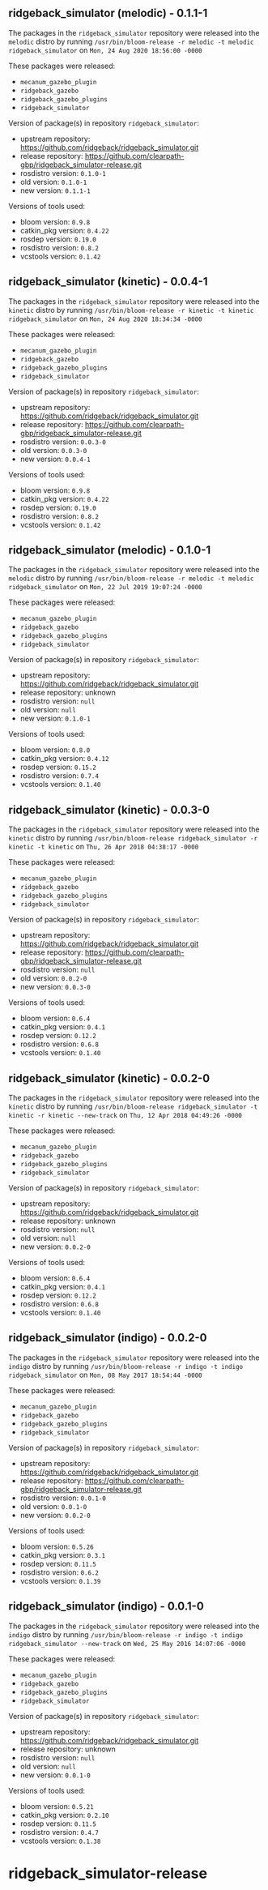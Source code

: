 ## ridgeback_simulator (melodic) - 0.1.1-1

The packages in the `ridgeback_simulator` repository were released into the `melodic` distro by running `/usr/bin/bloom-release -r melodic -t melodic ridgeback_simulator` on `Mon, 24 Aug 2020 18:56:00 -0000`

These packages were released:
- `mecanum_gazebo_plugin`
- `ridgeback_gazebo`
- `ridgeback_gazebo_plugins`
- `ridgeback_simulator`

Version of package(s) in repository `ridgeback_simulator`:

- upstream repository: https://github.com/ridgeback/ridgeback_simulator.git
- release repository: https://github.com/clearpath-gbp/ridgeback_simulator-release.git
- rosdistro version: `0.1.0-1`
- old version: `0.1.0-1`
- new version: `0.1.1-1`

Versions of tools used:

- bloom version: `0.9.8`
- catkin_pkg version: `0.4.22`
- rosdep version: `0.19.0`
- rosdistro version: `0.8.2`
- vcstools version: `0.1.42`


## ridgeback_simulator (kinetic) - 0.0.4-1

The packages in the `ridgeback_simulator` repository were released into the `kinetic` distro by running `/usr/bin/bloom-release -r kinetic -t kinetic ridgeback_simulator` on `Mon, 24 Aug 2020 18:34:34 -0000`

These packages were released:
- `mecanum_gazebo_plugin`
- `ridgeback_gazebo`
- `ridgeback_gazebo_plugins`
- `ridgeback_simulator`

Version of package(s) in repository `ridgeback_simulator`:

- upstream repository: https://github.com/ridgeback/ridgeback_simulator.git
- release repository: https://github.com/clearpath-gbp/ridgeback_simulator-release.git
- rosdistro version: `0.0.3-0`
- old version: `0.0.3-0`
- new version: `0.0.4-1`

Versions of tools used:

- bloom version: `0.9.8`
- catkin_pkg version: `0.4.22`
- rosdep version: `0.19.0`
- rosdistro version: `0.8.2`
- vcstools version: `0.1.42`


## ridgeback_simulator (melodic) - 0.1.0-1

The packages in the `ridgeback_simulator` repository were released into the `melodic` distro by running `/usr/bin/bloom-release -r melodic -t melodic ridgeback_simulator` on `Mon, 22 Jul 2019 19:07:24 -0000`

These packages were released:
- `mecanum_gazebo_plugin`
- `ridgeback_gazebo`
- `ridgeback_gazebo_plugins`
- `ridgeback_simulator`

Version of package(s) in repository `ridgeback_simulator`:

- upstream repository: https://github.com/ridgeback/ridgeback_simulator.git
- release repository: unknown
- rosdistro version: `null`
- old version: `null`
- new version: `0.1.0-1`

Versions of tools used:

- bloom version: `0.8.0`
- catkin_pkg version: `0.4.12`
- rosdep version: `0.15.2`
- rosdistro version: `0.7.4`
- vcstools version: `0.1.40`


## ridgeback_simulator (kinetic) - 0.0.3-0

The packages in the `ridgeback_simulator` repository were released into the `kinetic` distro by running `/usr/bin/bloom-release ridgeback_simulator -r kinetic -t kinetic` on `Thu, 26 Apr 2018 04:38:17 -0000`

These packages were released:
- `mecanum_gazebo_plugin`
- `ridgeback_gazebo`
- `ridgeback_gazebo_plugins`
- `ridgeback_simulator`

Version of package(s) in repository `ridgeback_simulator`:

- upstream repository: https://github.com/ridgeback/ridgeback_simulator.git
- release repository: https://github.com/clearpath-gbp/ridgeback_simulator-release.git
- rosdistro version: `null`
- old version: `0.0.2-0`
- new version: `0.0.3-0`

Versions of tools used:

- bloom version: `0.6.4`
- catkin_pkg version: `0.4.1`
- rosdep version: `0.12.2`
- rosdistro version: `0.6.8`
- vcstools version: `0.1.40`


## ridgeback_simulator (kinetic) - 0.0.2-0

The packages in the `ridgeback_simulator` repository were released into the `kinetic` distro by running `/usr/bin/bloom-release ridgeback_simulator -t kinetic -r kinetic --new-track` on `Thu, 12 Apr 2018 04:49:26 -0000`

These packages were released:
- `mecanum_gazebo_plugin`
- `ridgeback_gazebo`
- `ridgeback_gazebo_plugins`
- `ridgeback_simulator`

Version of package(s) in repository `ridgeback_simulator`:

- upstream repository: https://github.com/ridgeback/ridgeback_simulator.git
- release repository: unknown
- rosdistro version: `null`
- old version: `null`
- new version: `0.0.2-0`

Versions of tools used:

- bloom version: `0.6.4`
- catkin_pkg version: `0.4.1`
- rosdep version: `0.12.2`
- rosdistro version: `0.6.8`
- vcstools version: `0.1.40`


## ridgeback_simulator (indigo) - 0.0.2-0

The packages in the `ridgeback_simulator` repository were released into the `indigo` distro by running `/usr/bin/bloom-release -r indigo -t indigo ridgeback_simulator` on `Mon, 08 May 2017 18:54:44 -0000`

These packages were released:
- `mecanum_gazebo_plugin`
- `ridgeback_gazebo`
- `ridgeback_gazebo_plugins`
- `ridgeback_simulator`

Version of package(s) in repository `ridgeback_simulator`:

- upstream repository: https://github.com/ridgeback/ridgeback_simulator.git
- release repository: https://github.com/clearpath-gbp/ridgeback_simulator-release.git
- rosdistro version: `0.0.1-0`
- old version: `0.0.1-0`
- new version: `0.0.2-0`

Versions of tools used:

- bloom version: `0.5.26`
- catkin_pkg version: `0.3.1`
- rosdep version: `0.11.5`
- rosdistro version: `0.6.2`
- vcstools version: `0.1.39`


## ridgeback_simulator (indigo) - 0.0.1-0

The packages in the `ridgeback_simulator` repository were released into the `indigo` distro by running `/usr/bin/bloom-release -r indigo -t indigo ridgeback_simulator --new-track` on `Wed, 25 May 2016 14:07:06 -0000`

These packages were released:
- `mecanum_gazebo_plugin`
- `ridgeback_gazebo`
- `ridgeback_gazebo_plugins`
- `ridgeback_simulator`

Version of package(s) in repository `ridgeback_simulator`:

- upstream repository: https://github.com/ridgeback/ridgeback_simulator.git
- release repository: unknown
- rosdistro version: `null`
- old version: `null`
- new version: `0.0.1-0`

Versions of tools used:

- bloom version: `0.5.21`
- catkin_pkg version: `0.2.10`
- rosdep version: `0.11.5`
- rosdistro version: `0.4.7`
- vcstools version: `0.1.38`


# ridgeback_simulator-release
